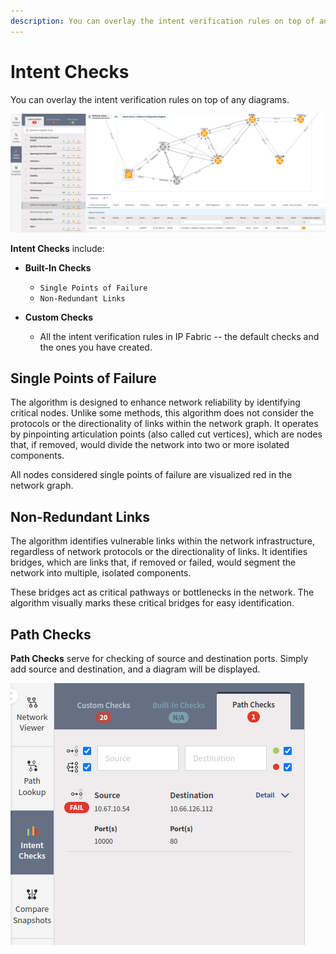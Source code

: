 ```yaml
---
description: You can overlay the intent verification rules on top of any diagrams with the intent checks.
---
```


# Intent Checks

You can overlay the intent verification rules on top of any diagrams.

![Intent Checks](intent_checks.png)

**Intent Checks** include:

- **Built-In Checks**
  - `Single Points of Failure`
  - `Non-Redundant Links`

- **Custom Checks**
  - All the intent verification rules in IP Fabric -- the default checks and the
    ones you have created.

## Single Points of Failure

The algorithm is designed to enhance network reliability by identifying
critical nodes. Unlike some methods, this algorithm does not consider
the protocols or the directionality of links within the network graph.
It operates by pinpointing articulation points (also called cut vertices),
which are nodes that, if removed, would divide the network into
two or more isolated components.

All nodes considered single points of failure are visualized red in
the network graph.

## Non-Redundant Links

The algorithm identifies vulnerable links within the network infrastructure,
regardless of network protocols or the directionality of links.
It identifies bridges, which are links that, if removed or failed, would
segment the network into multiple, isolated components.

These bridges act as critical pathways or bottlenecks in the network.
The algorithm visually marks these critical bridges for easy identification.

## Path Checks

**Path Checks** serve for checking of source and destination ports. Simply
add source and destination, and a diagram will be displayed.

![Path Checks](path_checks.png)
